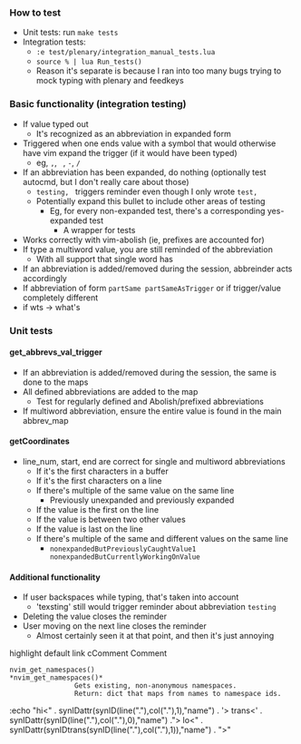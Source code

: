 ### How to test
+ Unit tests: run `make tests`
+ Integration tests:
    + `:e test/plenary/integration_manual_tests.lua`
    + `source % | lua Run_tests()`
    + Reason it's separate is because I ran into too many bugs trying to mock typing with plenary and feedkeys


### Basic functionality (integration testing)
+ If value typed out
    + It's recognized as an abbreviation in expanded form
+ Triggered when one ends value with a symbol that would otherwise have vim expand the trigger (if it would have been typed)
    + eg, `,`, ` `, `-`, `/`
+ If an abbreviation has been expanded, do nothing (optionally test autocmd, but I don't really care about those)
    + `testing, ` triggers reminder even though I only wrote `test, `
    + Potentially expand this bullet to include other areas of testing
        + Eg, for every non-expanded test, there's a corresponding yes-expanded test
            + A wrapper for tests
+ Works correctly with vim-abolish (ie, prefixes are accounted for)
+ If type a multiword value, you are still reminded of the abbreviation
    + With all support that single word has
+ If an abbreviation is added/removed during the session, abbreinder acts accordingly
+ If abbreviation of form `partSame partSameAsTrigger` or if trigger/value completely different
+ if wts -> what's

### Unit tests

#### get_abbrevs_val_trigger
+ If an abbreviation is added/removed during the session, the same is done to the maps
+ All defined abbreviations are added to the map
    + Test for regularly defined and Abolish/prefixed abbreviations
+ If multiword abbreviation, ensure the entire value is found in the main abbrev_map

#### getCoordinates
+ line_num, start, end are correct for single and multiword abbreviations
    + If it's the first characters in a buffer
    + If it's the first characters on a line
    + If there's multiple of the same value on the same line
        + Previously unexpanded and previously expanded
    + If the value is the first on the line
    + If the value is between two other values
    + If the value is last on the line
    + If there's multiple of the same and different values on the same line
        + `nonexpandedButPreviouslyCaughtValue1 nonexpandedButCurrentlyWorkingOnValue`


#### Additional functionality
+ If user backspaces while typing, that's taken into account
    + 'tex<BS>sting' still would trigger reminder about abbreviation `testing`
+ Deleting the value closes the reminder
+ User moving on the next line closes the reminder
    + Almost certainly seen it at that point, and then it's just annoying




highlight default link cComment Comment

```vim
nvim_get_namespaces()                                  *nvim_get_namespaces()*
                Gets existing, non-anonymous namespaces.
                Return: dict that maps from names to namespace ids.
```



:echo "hi<" . synIDattr(synID(line("."),col("."),1),"name") . '> trans<' . synIDattr(synID(line("."),col("."),0),"name") ."> lo<" . synIDattr(synIDtrans(synID(line("."),col("."),1)),"name") . ">"<CR>
